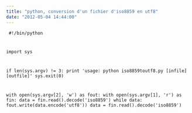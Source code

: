 ```yaml
---
title: "python, conversion d'un fichier d'iso8859 en utf8"
date: "2012-05-04 14:44:00"
---
```

<code><pre>
#!/bin/python

import sys

if len(sys.argv) != 3:
    print 'usage: python iso8859toutf8.py [infile] [outfile]'
    sys.exit(0)

with open(sys.argv[2], 'w') as fout:
    with open(sys.argv[1], 'r') as fin:
        data = fin.read().decode('iso8859')
        while data:
            fout.write(data.encode('utf8'))
            data = fin.read().decode('iso8859')
</pre></code>
